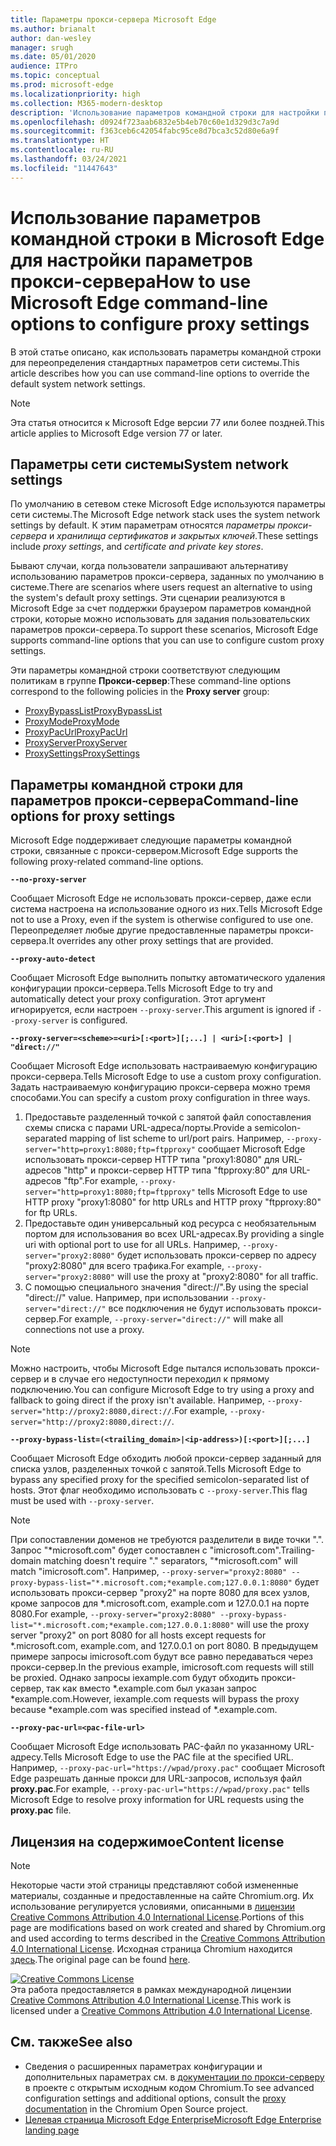 ```yaml
---
title: Параметры прокси-сервера Microsoft Edge
ms.author: brianalt
author: dan-wesley
manager: srugh
ms.date: 05/01/2020
audience: ITPro
ms.topic: conceptual
ms.prod: microsoft-edge
ms.localizationpriority: high
ms.collection: M365-modern-desktop
description: 'Использование параметров командной строки для настройки параметров прокси-сервера '
ms.openlocfilehash: d0924f723aab6832e5b4eb70c60e1d329d3c7a9d
ms.sourcegitcommit: f363ceb6c42054fabc95ce8d7bca3c52d80e6a9f
ms.translationtype: HT
ms.contentlocale: ru-RU
ms.lasthandoff: 03/24/2021
ms.locfileid: "11447643"
---
```

# <a name="how-to-use-microsoft-edge-command-line-options-to-configure-proxy-settings"></a><span data-ttu-id="ed6bf-103">Использование параметров командной строки в Microsoft Edge для настройки параметров прокси-сервера</span><span class="sxs-lookup"><span data-stu-id="ed6bf-103">How to use Microsoft Edge command-line options to configure proxy settings</span></span>

<span data-ttu-id="ed6bf-104">В этой статье описано, как использовать параметры командной строки для переопределения стандартных параметров сети системы.</span><span class="sxs-lookup"><span data-stu-id="ed6bf-104">This article describes how you can use command-line options to override the default system network settings.</span></span>

>[!NOTE]
><span data-ttu-id="ed6bf-105">Эта статья относится к Microsoft Edge версии 77 или более поздней.</span><span class="sxs-lookup"><span data-stu-id="ed6bf-105">This article applies to Microsoft Edge version 77 or later.</span></span>

## <a name="system-network-settings"></a><span data-ttu-id="ed6bf-106">Параметры сети системы</span><span class="sxs-lookup"><span data-stu-id="ed6bf-106">System network settings</span></span>

<span data-ttu-id="ed6bf-107">По умолчанию в сетевом стеке Microsoft Edge используются параметры сети системы.</span><span class="sxs-lookup"><span data-stu-id="ed6bf-107">The Microsoft Edge network stack uses the system network settings by default.</span></span> <span data-ttu-id="ed6bf-108">К этим параметрам относятся *параметры прокси-сервера* и *хранилища сертификатов и закрытых ключей*.</span><span class="sxs-lookup"><span data-stu-id="ed6bf-108">These settings include *proxy settings*, and *certificate and private key stores*.</span></span>

<span data-ttu-id="ed6bf-109">Бывают случаи, когда пользователи запрашивают альтернативу использованию параметров прокси-сервера, заданных по умолчанию в системе.</span><span class="sxs-lookup"><span data-stu-id="ed6bf-109">There are scenarios where users request an alternative to using the system's default proxy settings.</span></span> <span data-ttu-id="ed6bf-110">Эти сценарии реализуются в Microsoft Edge за счет поддержки браузером параметров командной строки, которые можно использовать для задания пользовательских параметров прокси-сервера.</span><span class="sxs-lookup"><span data-stu-id="ed6bf-110">To support these scenarios, Microsoft Edge supports command-line options that you can use to configure custom proxy settings.</span></span>

<span data-ttu-id="ed6bf-111">Эти параметры командной строки соответствуют следующим политикам в группе **Прокси-сервер**:</span><span class="sxs-lookup"><span data-stu-id="ed6bf-111">These command-line options correspond to the following policies in the **Proxy server** group:</span></span>

- [<span data-ttu-id="ed6bf-112">ProxyBypassList</span><span class="sxs-lookup"><span data-stu-id="ed6bf-112">ProxyBypassList</span></span>](./microsoft-edge-policies.md#proxybypasslist)
- [<span data-ttu-id="ed6bf-113">ProxyMode</span><span class="sxs-lookup"><span data-stu-id="ed6bf-113">ProxyMode</span></span>](./microsoft-edge-policies.md#proxymode)
- [<span data-ttu-id="ed6bf-114">ProxyPacUrl</span><span class="sxs-lookup"><span data-stu-id="ed6bf-114">ProxyPacUrl</span></span>](./microsoft-edge-policies.md#proxypacurl)
- [<span data-ttu-id="ed6bf-115">ProxyServer</span><span class="sxs-lookup"><span data-stu-id="ed6bf-115">ProxyServer</span></span>](./microsoft-edge-policies.md#proxyserver)
- [<span data-ttu-id="ed6bf-116">ProxySettings</span><span class="sxs-lookup"><span data-stu-id="ed6bf-116">ProxySettings</span></span>](./microsoft-edge-policies.md#proxysettings)

## <a name="command-line-options-for-proxy-settings"></a><span data-ttu-id="ed6bf-117">Параметры командной строки для параметров прокси-сервера</span><span class="sxs-lookup"><span data-stu-id="ed6bf-117">Command-line options for proxy settings</span></span>

<span data-ttu-id="ed6bf-118">Microsoft Edge поддерживает следующие параметры командной строки, связанные с прокси-сервером.</span><span class="sxs-lookup"><span data-stu-id="ed6bf-118">Microsoft Edge supports the following proxy-related command-line options.</span></span>

 **`--no-proxy-server`**
 
<span data-ttu-id="ed6bf-119">Сообщает Microsoft Edge не использовать прокси-сервер, даже если система настроена на использование одного из них.</span><span class="sxs-lookup"><span data-stu-id="ed6bf-119">Tells Microsoft Edge not to use a Proxy, even if the system is otherwise configured to use one.</span></span> <span data-ttu-id="ed6bf-120">Переопределяет любые другие предоставленные параметры прокси-сервера.</span><span class="sxs-lookup"><span data-stu-id="ed6bf-120">It overrides any other proxy settings that are provided.</span></span>

**`--proxy-auto-detect`**

<span data-ttu-id="ed6bf-121">Сообщает Microsoft Edge выполнить попытку автоматического удаления конфигурации прокси-сервера.</span><span class="sxs-lookup"><span data-stu-id="ed6bf-121">Tells Microsoft Edge to try and automatically detect your proxy configuration.</span></span> <span data-ttu-id="ed6bf-122">Этот аргумент игнорируется, если настроен `--proxy-server`.</span><span class="sxs-lookup"><span data-stu-id="ed6bf-122">This argument is ignored if `--proxy-server` is configured.</span></span>

**`--proxy-server=<scheme>=<uri>[:<port>][;...] | <uri>[:<port>] | "direct://"`**

<span data-ttu-id="ed6bf-123">Сообщает Microsoft Edge использовать настраиваемую конфигурацию прокси-сервера.</span><span class="sxs-lookup"><span data-stu-id="ed6bf-123">Tells Microsoft Edge to use a custom proxy configuration.</span></span> <span data-ttu-id="ed6bf-124">Задать настраиваемую конфигурацию прокси-сервера можно тремя способами.</span><span class="sxs-lookup"><span data-stu-id="ed6bf-124">You can specify a custom proxy configuration in three ways.</span></span>

1. <span data-ttu-id="ed6bf-125">Предоставьте разделенный точкой с запятой файл сопоставления схемы списка с парами URL-адреса/порты.</span><span class="sxs-lookup"><span data-stu-id="ed6bf-125">Provide a semicolon-separated mapping of list scheme to url/port pairs.</span></span> <span data-ttu-id="ed6bf-126">Например, `--proxy-server="http=proxy1:8080;ftp=ftpproxy"` сообщает Microsoft Edge использовать прокси-сервер HTTP типа "proxy1:8080" для URL-адресов "http" и прокси-сервер HTTP типа "ftpproxy:80" для URL-адресов "ftp".</span><span class="sxs-lookup"><span data-stu-id="ed6bf-126">For example, `--proxy-server="http=proxy1:8080;ftp=ftpproxy"` tells Microsoft Edge to use HTTP proxy "proxy1:8080" for http URLs and HTTP proxy "ftpproxy:80" for ftp URLs.</span></span>
2. <span data-ttu-id="ed6bf-127">Предоставьте один универсальный код ресурса с необязательным портом для использования во всех URL-адресах.</span><span class="sxs-lookup"><span data-stu-id="ed6bf-127">By providing a single uri with optional port to use for all URLs.</span></span> <span data-ttu-id="ed6bf-128">Например, `--proxy-server="proxy2:8080"` будет использовать прокси-сервер по адресу "proxy2:8080" для всего трафика.</span><span class="sxs-lookup"><span data-stu-id="ed6bf-128">For example, `--proxy-server="proxy2:8080"` will use the proxy at "proxy2:8080" for all traffic.</span></span>
3. <span data-ttu-id="ed6bf-129">С помощью специального значения "direct://".</span><span class="sxs-lookup"><span data-stu-id="ed6bf-129">By using the special "direct://" value.</span></span> <span data-ttu-id="ed6bf-130">Например, при использовании `--proxy-server="direct://"` все подключения не будут использовать прокси-сервер.</span><span class="sxs-lookup"><span data-stu-id="ed6bf-130">For example, `--proxy-server="direct://"` will make all connections not use a proxy.</span></span> 

>[!NOTE]
><span data-ttu-id="ed6bf-131">Можно настроить, чтобы Microsoft Edge пытался использовать прокси-сервер и в случае его недоступности переходил к прямому подключению.</span><span class="sxs-lookup"><span data-stu-id="ed6bf-131">You can configure Microsoft Edge to try using a proxy and fallback to going direct if the proxy isn't available.</span></span> <span data-ttu-id="ed6bf-132">Например, `--proxy-server="http://proxy2:8080,direct://`.</span><span class="sxs-lookup"><span data-stu-id="ed6bf-132">For example, `--proxy-server="http://proxy2:8080,direct://`.</span></span>

**`--proxy-bypass-list=(<trailing_domain>|<ip-address>)[:<port>][;...]`**

<span data-ttu-id="ed6bf-133">Сообщает Microsoft Edge обходить любой прокси-сервер заданный для списка узлов, разделенных точкой с запятой.</span><span class="sxs-lookup"><span data-stu-id="ed6bf-133">Tells Microsoft Edge to bypass any specified proxy for the specified semicolon-separated list of hosts.</span></span> <span data-ttu-id="ed6bf-134">Этот флаг необходимо использовать с `--proxy-server`.</span><span class="sxs-lookup"><span data-stu-id="ed6bf-134">This flag must be used with `--proxy-server`.</span></span>

>[!NOTE]
><span data-ttu-id="ed6bf-135">При сопоставлении доменов не требуются разделители в виде точки ".". Запрос "\*microsoft.com" будет сопоставлен с "imicrosoft.com".</span><span class="sxs-lookup"><span data-stu-id="ed6bf-135">Trailing-domain matching doesn't require "." separators, "\*microsoft.com" will match "imicrosoft.com".</span></span> <span data-ttu-id="ed6bf-136">Например, `--proxy-server="proxy2:8080" --proxy-bypass-list="*.microsoft.com;*example.com;127.0.0.1:8080"` будет использовать прокси-сервер "proxy2" на порте 8080 для всех узлов, кроме запросов для \*.microsoft.com, example.com и 127.0.0.1 на порте 8080.</span><span class="sxs-lookup"><span data-stu-id="ed6bf-136">For example, `--proxy-server="proxy2:8080" --proxy-bypass-list="*.microsoft.com;*example.com;127.0.0.1:8080"` will use the proxy server "proxy2" on port 8080 for all hosts except requests for \*.microsoft.com, example.com, and 127.0.0.1 on port 8080.</span></span> <span data-ttu-id="ed6bf-137">В предыдущем примере запросы imicrosoft.com будут все равно передаваться через прокси-сервер.</span><span class="sxs-lookup"><span data-stu-id="ed6bf-137">In the previous example, imicrosoft.com requests will still be proxied.</span></span> <span data-ttu-id="ed6bf-138">Однако запросы iexample.com будут обходить прокси-сервер, так как вместо \*.example.com был указан запрос \*example.com.</span><span class="sxs-lookup"><span data-stu-id="ed6bf-138">However, iexample.com requests will bypass the proxy because \*example.com was specified instead of \*.example.com.</span></span>

**`--proxy-pac-url=<pac-file-url>`**

<span data-ttu-id="ed6bf-139">Сообщает Microsoft Edge использовать PAC-файл по указанному URL-адресу.</span><span class="sxs-lookup"><span data-stu-id="ed6bf-139">Tells Microsoft Edge to use the PAC file at the specified URL.</span></span> <span data-ttu-id="ed6bf-140">Например, `--proxy-pac-url="https://wpad/proxy.pac"` сообщает Microsoft Edge разрешать данные прокси для URL-запросов, используя файл **proxy.pac**.</span><span class="sxs-lookup"><span data-stu-id="ed6bf-140">For example, `--proxy-pac-url="https://wpad/proxy.pac"` tells Microsoft Edge to resolve proxy information for URL requests using the **proxy.pac** file.</span></span>

## <a name="content-license"></a><span data-ttu-id="ed6bf-141">Лицензия на содержимое</span><span class="sxs-lookup"><span data-stu-id="ed6bf-141">Content license</span></span>

> [!NOTE]
> <span data-ttu-id="ed6bf-142">Некоторые части этой страницы представляют собой измененные материалы, созданные и предоставленные на сайте Chromium.org. Их использование регулируется условиями, описанными в [лицензии Creative Commons Attribution 4.0 International License](http://creativecommons.org/licenses/by/4.0/).</span><span class="sxs-lookup"><span data-stu-id="ed6bf-142">Portions of this page are modifications based on work created and shared by Chromium.org and used according to terms described in the [Creative Commons Attribution 4.0 International License](http://creativecommons.org/licenses/by/4.0/).</span></span> <span data-ttu-id="ed6bf-143">Исходная страница Chromium находится [здесь](https://www.chromium.org/developers/design-documents/network-settings#TOC-Command-line-options-for-proxy-sett).</span><span class="sxs-lookup"><span data-stu-id="ed6bf-143">The original page can be found [here](https://www.chromium.org/developers/design-documents/network-settings#TOC-Command-line-options-for-proxy-sett).</span></span>
  
<a rel="license" href="http://creativecommons.org/licenses/by/4.0/"><img alt="Creative Commons License" style="border-width:0" src="https://i.creativecommons.org/l/by/4.0/88x31.png" /></a><br /><span data-ttu-id="ed6bf-144">Эта работа предоставляется в рамках международной лицензии <a rel="license" href="http://creativecommons.org/licenses/by/4.0/">Creative Commons Attribution 4.0 International License</a>.</span><span class="sxs-lookup"><span data-stu-id="ed6bf-144">This work is licensed under a <a rel="license" href="http://creativecommons.org/licenses/by/4.0/">Creative Commons Attribution 4.0 International License</a>.</span></span>

## <a name="see-also"></a><span data-ttu-id="ed6bf-145">См. также</span><span class="sxs-lookup"><span data-stu-id="ed6bf-145">See also</span></span>

- <span data-ttu-id="ed6bf-146">Сведения о расширенных параметрах конфигурации и дополнительных параметрах см. в [документации по прокси-серверу](https://chromium.googlesource.com/chromium/src/+/HEAD/net/docs/proxy.md) в проекте с открытым исходным кодом Chromium.</span><span class="sxs-lookup"><span data-stu-id="ed6bf-146">To see advanced configuration settings and additional options, consult the [proxy documentation](https://chromium.googlesource.com/chromium/src/+/HEAD/net/docs/proxy.md) in the Chromium Open Source project.</span></span>
- [<span data-ttu-id="ed6bf-147">Целевая страница Microsoft Edge Enterprise</span><span class="sxs-lookup"><span data-stu-id="ed6bf-147">Microsoft Edge Enterprise landing page</span></span>](https://aka.ms/EdgeEnterprise)